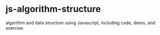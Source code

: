 # js-algorithm-structure
algorithm and data structure using Javascript, including code, demo, and exercise.
